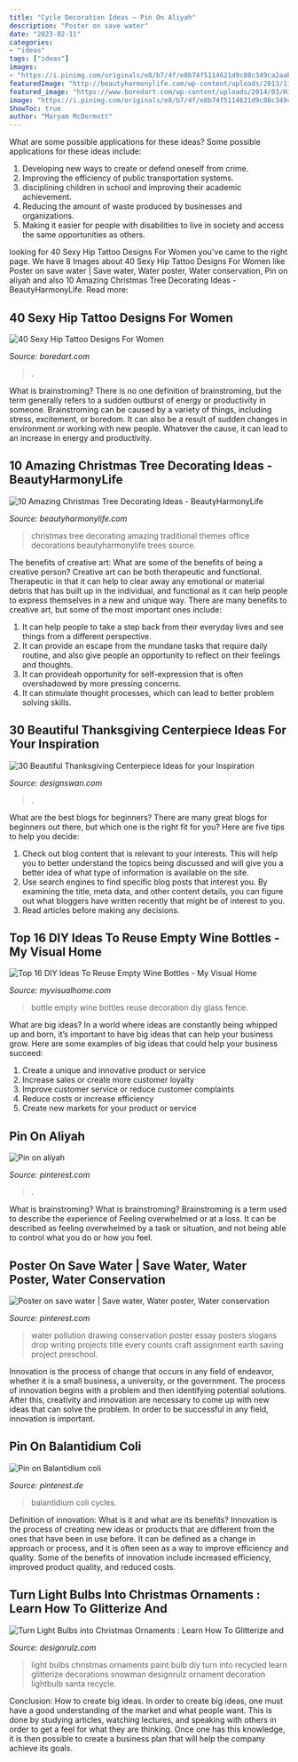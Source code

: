 ```yaml
---
title: "Cycle Decoration Ideas ~ Pin On Aliyah"
description: "Poster on save water"
date: "2023-02-11"
categories:
- "ideas"
tags: ["ideas"]
images:
- "https://i.pinimg.com/originals/e8/b7/4f/e8b74f5114621d9c88c349ca2aab9dba.jpg"
featuredImage: "http://beautyharmonylife.com/wp-content/uploads/2013/11/traditional-.jpg"
featured_image: "https://www.boredart.com/wp-content/uploads/2014/03/Hip-tattoo-designs-28.jpg"
image: "https://i.pinimg.com/originals/e8/b7/4f/e8b74f5114621d9c88c349ca2aab9dba.jpg"
ShowToc: true
author: "Maryam McDermott"
---
```



What are some possible applications for these ideas?
Some possible applications for these ideas include: 
1. Developing new ways to create or defend oneself from crime. 
2. Improving the efficiency of public transportation systems. 
3. disciplining children in school and improving their academic achievement. 
4. Reducing the amount of waste produced by businesses and organizations. 
5. Making it easier for people with disabilities to live in society and access the same opportunities as others.

	

		
looking for 40 Sexy Hip Tattoo Designs For Women you've came to the right page. We have 8 Images about 40 Sexy Hip Tattoo Designs For Women like Poster on save water | Save water, Water poster, Water conservation, Pin on aliyah and also 10 Amazing Christmas Tree Decorating Ideas - BeautyHarmonyLife. Read more:
		
    
## 40 Sexy Hip Tattoo Designs For Women

<img loading=lazy src="https://www.boredart.com/wp-content/uploads/2014/03/Hip-tattoo-designs-28.jpg" onerror="this.onerror=null;this.src='https://tse3.mm.bing.net/th?id=OIP.mGW9VtrWvJzsuXdsq6FmOAHaLK&amp;pid=15.1';" alt="40 Sexy Hip Tattoo Designs For Women">

_Source: boredart.com_

>. 

	

What is brainstroming?
There is no one definition of brainstroming, but the term generally refers to a sudden outburst of energy or productivity in someone. Brainstroming can be caused by a variety of things, including stress, excitement, or boredom. It can also be a result of sudden changes in environment or working with new people. Whatever the cause, it can lead to an increase in energy and productivity.

    
## 10 Amazing Christmas Tree Decorating Ideas - BeautyHarmonyLife

<img loading=lazy src="http://beautyharmonylife.com/wp-content/uploads/2013/11/traditional-.jpg" onerror="this.onerror=null;this.src='https://tse1.mm.bing.net/th?id=OIP.UJEixgty-ME6V9j55zSqYgAAAA&amp;pid=15.1';" alt="10 Amazing Christmas Tree Decorating Ideas - BeautyHarmonyLife">

_Source: beautyharmonylife.com_

>christmas tree decorating amazing traditional themes office decorations beautyharmonylife trees source. 

	

The benefits of creative art: What are some of the benefits of being a creative person?
Creative art can be both therapeutic and functional. Therapeutic in that it can help to clear away any emotional or material debris that has built up in the individual, and functional as it can help people to express themselves in a new and unique way. There are many benefits to creative art, but some of the most important ones include: 
1. It can help people to take a step back from their everyday lives and see things from a different perspective.
2. It can provide an escape from the mundane tasks that require daily routine, and also give people an opportunity to reflect on their feelings and thoughts. 
3. It can provideah opportunity for self-expression that is often overshadowed by more pressing concerns. 
4. It can stimulate thought processes, which can lead to better problem solving skills.

    
## 30 Beautiful Thanksgiving Centerpiece Ideas For Your Inspiration

<img loading=lazy src="https://img.designswan.com/2013/11/thanksgiving/18.jpg" onerror="this.onerror=null;this.src='https://tse1.mm.bing.net/th?id=OIP.eQBASR6EaGwpl_lJOv7uSgHaJ5&amp;pid=15.1';" alt="30 Beautiful Thanksgiving Centerpiece Ideas for your Inspiration">

_Source: designswan.com_

>. 

	

What are the best blogs for beginners?
There are many great blogs for beginners out there, but which one is the right fit for you? Here are five tips to help you decide: 
1. Check out blog content that is relevant to your interests. This will help you to better understand the topics being discussed and will give you a better idea of what type of information is available on the site. 
2. Use search engines to find specific blog posts that interest you. By examining the title, meta data, and other content details, you can figure out what bloggers have written recently that might be of interest to you. 
3. Read articles before making any decisions.

    
## Top 16 DIY Ideas To Reuse Empty Wine Bottles - My Visual Home

<img loading=lazy src="http://myvisualhome.com/wp-content/uploads/Bottle-fence.jpg" onerror="this.onerror=null;this.src='https://tse4.mm.bing.net/th?id=OIP.e6Dn1dUPWWa-jE1PF0j9_AHaI8&amp;pid=15.1';" alt="Top 16 DIY Ideas To Reuse Empty Wine Bottles - My Visual Home">

_Source: myvisualhome.com_

>bottle empty wine bottles reuse decoration diy glass fence. 

	

What are big ideas?
In a world where ideas are constantly being whipped up and born, it’s important to have big ideas that can help your business grow. Here are some examples of big ideas that could help your business succeed: 
1. Create a unique and innovative product or service 
2. Increase sales or create more customer loyalty 
3. Improve customer service or reduce customer complaints 
4. Reduce costs or increase efficiency 
5. Create new markets for your product or service 

    
## Pin On Aliyah

<img loading=lazy src="https://i.pinimg.com/736x/8f/9e/94/8f9e94c7a1218dd11ad7a5c88e5b7368.jpg" onerror="this.onerror=null;this.src='https://tse1.mm.bing.net/th?id=OIP.Fy9nvk7iQNjr143T5nkNIwHaJP&amp;pid=15.1';" alt="Pin on aliyah">

_Source: pinterest.com_

>. 

	

What is brainstroming?
What is brainstroming? Brainstroming is a term used to describe the experience of Feeling overwhelmed or at a loss. It can be described as feeling overwhelmed by a task or situation, and not being able to control what you do or how you feel.

    
## Poster On Save Water | Save Water, Water Poster, Water Conservation

<img loading=lazy src="https://i.pinimg.com/736x/5a/a2/33/5aa233672dd7db3abb2aa14cb189b89b.jpg" onerror="this.onerror=null;this.src='https://tse3.mm.bing.net/th?id=OIP.eStV0ysw7yfOqoT1dN5FkwHaJ3&amp;pid=15.1';" alt="Poster on save water | Save water, Water poster, Water conservation">

_Source: pinterest.com_

>water pollution drawing conservation poster essay posters slogans drop writing projects title every counts craft assignment earth saving project preschool. 

	

Innovation is the process of change that occurs in any field of endeavor, whether it is a small business, a university, or the government. The process of innovation begins with a problem and then identifying potential solutions. After this, creativity and innovation are necessary to come up with new ideas that can solve the problem. In order to be successful in any field, innovation is important.

    
## Pin On Balantidium Coli

<img loading=lazy src="https://i.pinimg.com/originals/e8/b7/4f/e8b74f5114621d9c88c349ca2aab9dba.jpg" onerror="this.onerror=null;this.src='https://tse1.mm.bing.net/th?id=OIP.n2kFVAGq-ra30yjT8hoCuwHaFj&amp;pid=15.1';" alt="Pin on Balantidium coli">

_Source: pinterest.de_

>balantidium coli cycles. 

	

Definition of innovation: What is it and what are its benefits?
Innovation is the process of creating new ideas or products that are different from the ones that have been in use before. It can be defined as a change in approach or process, and it is often seen as a way to improve efficiency and quality. Some of the benefits of innovation include increased efficiency, improved product quality, and reduced costs.

    
## Turn Light Bulbs Into Christmas Ornaments : Learn How To Glitterize And

<img loading=lazy src="http://cdn.designrulz.com/wp-content/uploads/2013/12/designrulz-Bulbs-002.jpg" onerror="this.onerror=null;this.src='https://tse1.mm.bing.net/th?id=OIP.kyxBrCxoSMa-jLDqc3JTrwHaFj&amp;pid=15.1';" alt="Turn Light Bulbs into Christmas Ornaments : Learn How To Glitterize and">

_Source: designrulz.com_

>light bulbs christmas ornaments paint bulb diy turn into recycled learn glitterize decorations snowman designrulz ornament decoration lightbulb santa recycle. 

	

Conclusion: How to create big ideas.
In order to create big ideas, one must have a good understanding of the market and what people want. This is done by studying articles, watching lectures, and speaking with others in order to get a feel for what they are thinking. Once one has this knowledge, it is then possible to create a business plan that will help the company achieve its goals.

